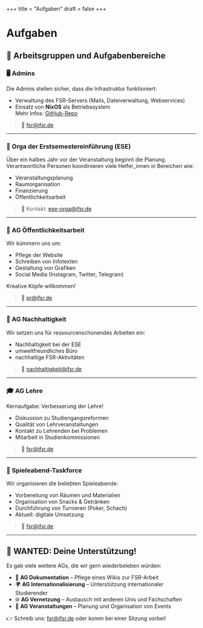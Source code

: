 +++
title = "Aufgaben"
draft = false
+++

# Aufgaben

## 🤝 Arbeitsgruppen und Aufgabenbereiche

### 🖥️ Admins
Die Admins stellen sicher, dass die Infrastruktur funktioniert:
- Verwaltung des FSR-Servers (Mails, Dateiverwaltung, Webservices)
- Einsatz von **NixOS** als Betriebssystem  
  Mehr Infos: [GitHub-Repo](https://github.com/ifsr)

> 📧 [fsr@ifsr.de](mailto:fsr@ifsr.de)

---

### 🚀 Orga der Erstsemestereinführung (ESE)
Über ein halbes Jahr vor der Veranstaltung beginnt die Planung. Verantwortliche Personen koordinieren viele Helfer\_innen in Bereichen wie:
- Veranstaltungsplanung
- Raumorganisation
- Finanzierung
- Öffentlichkeitsarbeit

> 📧 Kontakt: [ese-orga@ifsr.de](mailto:ese-orga@ifsr.de)

---

### 📢 AG Öffentlichkeitsarbeit
Wir kümmern uns um:
- Pflege der Website
- Schreiben von Infotexten
- Gestaltung von Grafiken
- Social Media (Instagram, Twitter, Telegram)

Kreative Köpfe willkommen!  
> 📧 [pr@ifsr.de](mailto:pr@ifsr.de)

---

### 🌱 AG Nachhaltigkeit
Wir setzen uns für ressourcenschonendes Arbeiten ein:
- Nachhaltigkeit bei der ESE
- umweltfreundliches Büro
- nachhaltige FSR-Aktivitäten

> 📧 [nachhaltigkeit@ifsr.de](mailto:nachhaltigkeit@ifsr.de)

---

### 🎓 AG Lehre
Kernaufgabe: Verbesserung der Lehre!
- Diskussion zu Studiengangsreformen
- Qualität von Lehrveranstaltungen
- Kontakt zu Lehrenden bei Problemen
- Mitarbeit in Studienkommissionen

> 📧 [fsr@ifsr.de](mailto:fsr@ifsr.de)

---

### 🎲 Spieleabend-Taskforce
Wir organisieren die beliebten Spieleabende:
- Vorbereitung von Räumen und Materialien
- Organisation von Snacks & Getränken
- Durchführung von Turnieren (Poker, Schach)
- Aktuell: digitale Umsetzung

> 📧 [fsr@ifsr.de](mailto:fsr@ifsr.de)

---

## 🧭 WANTED: Deine Unterstützung!

Es gab viele weitere AGs, die wir gern wiederbeleben würden:

- 📝 **AG Dokumentation** – Pflege eines Wikis zur FSR-Arbeit
- 🌍 **AG Internationalisierung** – Unterstützung internationaler Studierender
- 🌐 **AG Vernetzung** – Austausch mit anderen Unis und Fachschaften
- 🎪 **AG Veranstaltungen** – Planung und Organisation von Events

👉 Schreib uns: [fsr@ifsr.de](mailto:fsr@ifsr.de) oder komm bei einer Sitzung vorbei!